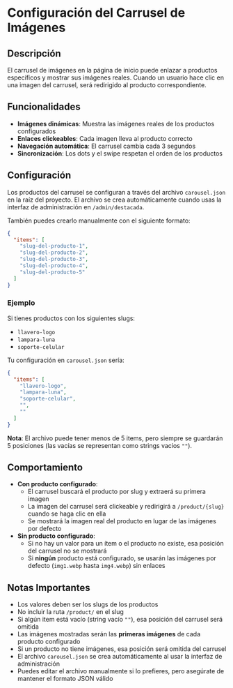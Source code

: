 # Configuración del Carrusel de Imágenes

## Descripción

El carrusel de imágenes en la página de inicio puede enlazar a productos específicos y mostrar sus imágenes reales. Cuando un usuario hace clic en una imagen del carrusel, será redirigido al producto correspondiente.

## Funcionalidades

- **Imágenes dinámicas**: Muestra las imágenes reales de los productos configurados
- **Enlaces clickeables**: Cada imagen lleva al producto correcto
- **Navegación automática**: El carrusel cambia cada 3 segundos
- **Sincronización**: Los dots y el swipe respetan el orden de los productos

## Configuración

Los productos del carrusel se configuran a través del archivo `carousel.json` en la raíz del proyecto. El archivo se crea automáticamente cuando usas la interfaz de administración en `/admin/destacada`.

También puedes crearlo manualmente con el siguiente formato:

```json
{
  "items": [
    "slug-del-producto-1",
    "slug-del-producto-2",
    "slug-del-producto-3",
    "slug-del-producto-4",
    "slug-del-producto-5"
  ]
}
```

### Ejemplo

Si tienes productos con los siguientes slugs:
- `llavero-logo`
- `lampara-luna`
- `soporte-celular`

Tu configuración en `carousel.json` sería:

```json
{
  "items": [
    "llavero-logo",
    "lampara-luna",
    "soporte-celular",
    "",
    ""
  ]
}
```

**Nota**: El archivo puede tener menos de 5 items, pero siempre se guardarán 5 posiciones (las vacías se representan como strings vacíos `""`).

## Comportamiento

- **Con producto configurado**: 
  - El carrusel buscará el producto por slug y extraerá su primera imagen
  - La imagen del carrusel será clickeable y redirigirá a `/product/{slug}` cuando se haga clic en ella
  - Se mostrará la imagen real del producto en lugar de las imágenes por defecto
- **Sin producto configurado**: 
  - Si no hay un valor para un ítem o el producto no existe, esa posición del carrusel no se mostrará
  - Si **ningún** producto está configurado, se usarán las imágenes por defecto (`img1.webp` hasta `img4.webp`) sin enlaces

## Notas Importantes

- Los valores deben ser los slugs de los productos
- No incluir la ruta `/product/` en el slug
- Si algún item está vacío (string vacío `""`), esa posición del carrusel será omitida
- Las imágenes mostradas serán las **primeras imágenes** de cada producto configurado
- Si un producto no tiene imágenes, esa posición será omitida del carrusel
- El archivo `carousel.json` se crea automáticamente al usar la interfaz de administración
- Puedes editar el archivo manualmente si lo prefieres, pero asegúrate de mantener el formato JSON válido

